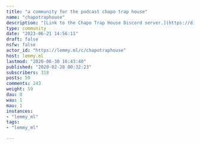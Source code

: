 ```yaml
---
title: "a community for the podcast chapo trap house" 
name: "chapotraphouse"
description: "[Link to the Chapo Trap House Discord server.](https://discord.gg/chapotraphouse)"
type: community
date: "2023-06-21 14:56:11"
draft: false
nsfw: false
actor_id: "https://lemmy.ml/c/chapotraphouse"
host: lemmy.ml
lastmod: "2020-06-30 16:43:40"
published: "2020-02-28 00:32:23"
subscribers: 318
posts: 59
comments: 243
weight: 59
dau: 0
wau: 1
mau: 1
instances:
- "lemmy_ml"
tags: 
- "lemmy_ml"

---
```


